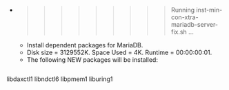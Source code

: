 * >>>>>>>>> Running inst-min-con-xtra-mariadb-server-fix.sh ...
  * Install dependent packages for MariaDB.
  * Disk size = 3129552K. Space Used = 4K. Runtime = 00:00:00:01.
  * The following NEW packages will be installed:
  ```bash
libdaxctl1 libndctl6 libpmem1 liburing1
  ```
